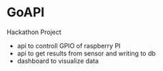 # GoAPI
Hackathon Project

- api to controll GPIO of raspberry PI
- api to get results from sensor and writing to db
- dashboard to visualize data

